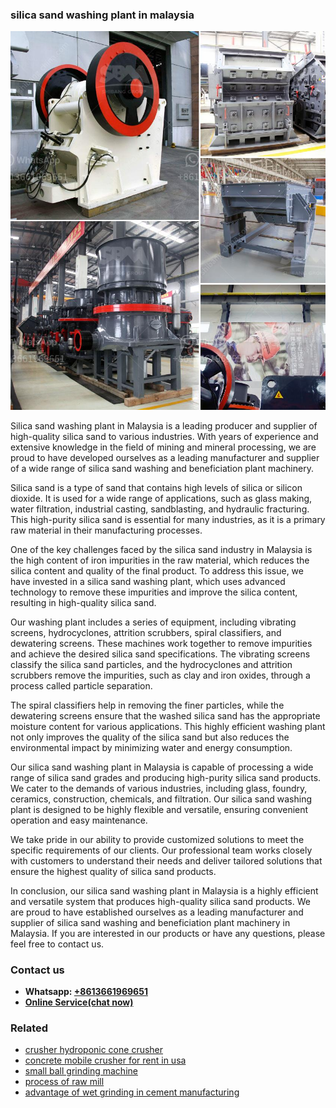 <h3>silica sand washing plant in malaysia</h3><img src='1706754175.jpg' alt=''><p>Silica sand washing plant in Malaysia is a leading producer and supplier of high-quality silica sand to various industries. With years of experience and extensive knowledge in the field of mining and mineral processing, we are proud to have developed ourselves as a leading manufacturer and supplier of a wide range of silica sand washing and beneficiation plant machinery.</p><p>Silica sand is a type of sand that contains high levels of silica or silicon dioxide. It is used for a wide range of applications, such as glass making, water filtration, industrial casting, sandblasting, and hydraulic fracturing. This high-purity silica sand is essential for many industries, as it is a primary raw material in their manufacturing processes.</p><p>One of the key challenges faced by the silica sand industry in Malaysia is the high content of iron impurities in the raw material, which reduces the silica content and quality of the final product. To address this issue, we have invested in a silica sand washing plant, which uses advanced technology to remove these impurities and improve the silica content, resulting in high-quality silica sand.</p><p>Our washing plant includes a series of equipment, including vibrating screens, hydrocyclones, attrition scrubbers, spiral classifiers, and dewatering screens. These machines work together to remove impurities and achieve the desired silica sand specifications. The vibrating screens classify the silica sand particles, and the hydrocyclones and attrition scrubbers remove the impurities, such as clay and iron oxides, through a process called particle separation.</p><p>The spiral classifiers help in removing the finer particles, while the dewatering screens ensure that the washed silica sand has the appropriate moisture content for various applications. This highly efficient washing plant not only improves the quality of the silica sand but also reduces the environmental impact by minimizing water and energy consumption.</p><p>Our silica sand washing plant in Malaysia is capable of processing a wide range of silica sand grades and producing high-purity silica sand products. We cater to the demands of various industries, including glass, foundry, ceramics, construction, chemicals, and filtration. Our silica sand washing plant is designed to be highly flexible and versatile, ensuring convenient operation and easy maintenance.</p><p>We take pride in our ability to provide customized solutions to meet the specific requirements of our clients. Our professional team works closely with customers to understand their needs and deliver tailored solutions that ensure the highest quality of silica sand products.</p><p>In conclusion, our silica sand washing plant in Malaysia is a highly efficient and versatile system that produces high-quality silica sand products. We are proud to have established ourselves as a leading manufacturer and supplier of silica sand washing and beneficiation plant machinery in Malaysia. If you are interested in our products or have any questions, please feel free to contact us.</p><h3>Contact us</h3><ul><li><strong>Whatsapp:&nbsp;<a href="https://wa.me/8613661969651">+8613661969651</a></strong></li><li><a href="https://swt.shibang-china.com/?git&amp;zhl&amp;silica sand washing plant in malaysia"><strong>Online Service(chat now)</strong></a></li></ul><h3>Related</h3><ul><li><a href='crusher hydroponic cone crusher.md'>crusher hydroponic cone crusher</a></li><li><a href='concrete mobile crusher for rent in usa.md'>concrete mobile crusher for rent in usa</a></li><li><a href='small ball grinding machine.md'>small ball grinding machine</a></li><li><a href='process of raw mill.md'>process of raw mill</a></li><li><a href='advantage of wet grinding in cement manufacturing.md'>advantage of wet grinding in cement manufacturing</a></li></ul>